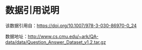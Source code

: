 # 数据引用说明

该数据引用自：https://doi.org/10.1007/978-3-030-86970-0_24

数据地址：http://www.cs.cmu.edu/~ark/QA-data/data/Question_Answer_Dataset_v1.2.tar.gz